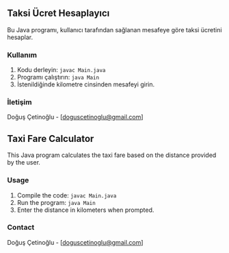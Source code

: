 ## Taksi Ücret Hesaplayıcı

Bu Java programı, kullanıcı tarafından sağlanan mesafeye göre taksi ücretini hesaplar.

### Kullanım

1. Kodu derleyin: `javac Main.java`
2. Programı çalıştırın: `java Main`
3. İstenildiğinde kilometre cinsinden mesafeyi girin.

### İletişim

Doğuş Çetinoğlu - [doguscetinoglu@gmail.com]




## Taxi Fare Calculator

This Java program calculates the taxi fare based on the distance provided by the user.

### Usage

1. Compile the code: `javac Main.java`
2. Run the program: `java Main`
3. Enter the distance in kilometers when prompted.

### Contact

Doğuş Çetinoğlu - [doguscetinoglu@gmail.com]
